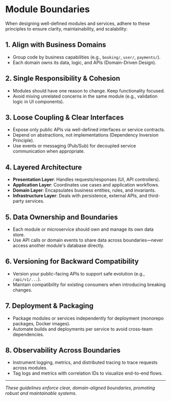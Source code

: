 # Module Boundaries

When designing well-defined modules and services, adhere to these principles to ensure clarity, maintainability, and scalability:

## 1. Align with Business Domains
- Group code by business capabilities (e.g., `booking/`, `user/`, `payments/`).
- Each domain owns its data, logic, and APIs (Domain-Driven Design).

## 2. Single Responsibility & Cohesion
- Modules should have one reason to change. Keep functionality focused.
- Avoid mixing unrelated concerns in the same module (e.g., validation logic in UI components).

## 3. Loose Coupling & Clear Interfaces
- Expose only public APIs via well-defined interfaces or service contracts.
- Depend on abstractions, not implementations (Dependency Inversion Principle).
- Use events or messaging (Pub/Sub) for decoupled service communication when appropriate.

## 4. Layered Architecture
- **Presentation Layer**: Handles requests/responses (UI, API controllers).
- **Application Layer**: Coordinates use cases and application workflows.
- **Domain Layer**: Encapsulates business entities, rules, and invariants.
- **Infrastructure Layer**: Deals with persistence, external APIs, and third-party services.

## 5. Data Ownership and Boundaries
- Each module or microservice should own and manage its own data store.
- Use API calls or domain events to share data across boundaries—never access another module's database directly.

## 6. Versioning for Backward Compatibility
- Version your public-facing APIs to support safe evolution (e.g., `/api/v1/...`).
- Maintain compatibility for existing consumers when introducing breaking changes.

## 7. Deployment & Packaging
- Package modules or services independently for deployment (monorepo packages, Docker images).
- Automate builds and deployments per service to avoid cross-team dependencies.

## 8. Observability Across Boundaries
- Instrument logging, metrics, and distributed tracing to trace requests across modules.
- Tag logs and metrics with correlation IDs to visualize end-to-end flows.

---
_These guidelines enforce clear, domain-aligned boundaries, promoting robust and maintainable systems._ 